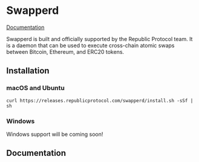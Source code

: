 # Swapperd

[Documentation](https://republicprotocol.github.io/swapperd)

Swapperd is built and officially supported by the Republic Protocol team. It is a daemon that can be used to execute cross-chain atomic swaps between Bitcoin, Ethereum, and ERC20 tokens.

## Installation

### macOS and Ubuntu

`curl https://releases.republicprotocol.com/swapperd/install.sh -sSf | sh`

### Windows

Windows support will be coming soon!

## Documentation


